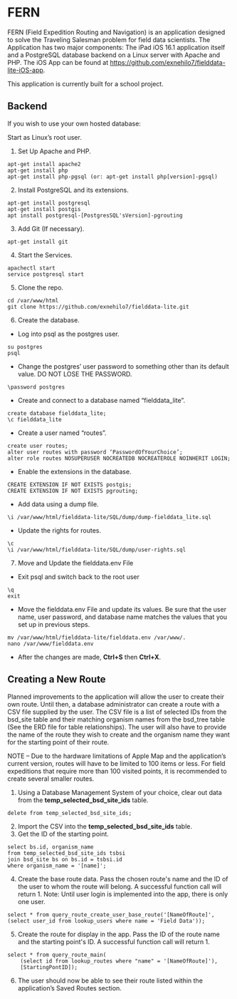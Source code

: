 # FERN
FERN (Field Expedition Routing and Navigation) is an application designed to solve the Traveling Salesman problem for field data scientists. The Application has two major components: The iPad iOS 16.1 application itself and a PostgreSQL database backend on a Linux server with Apache and PHP. The iOS App can be found at https://github.com/exnehilo7/fielddata-lite-iOS-app.

This application is currently built for a school project.


## Backend
If you wish to use your own hosted database:

Start as Linux’s root user.

1.	Set Up Apache and PHP.
```
apt-get install apache2
apt-get install php
apt-get install php-pgsql (or: apt-get install php[version]-pgsql)
```
2.	Install PostgreSQL and its extensions.
```
apt-get install postgresql
apt-get install postgis
apt install postgresql-[PostgresSQL'sVersion]-pgrouting
```
3.	Add Git (If necessary).
```
apt-get install git
```
4.	Start the Services.
```
apachectl start
service postgresql start
```
5.	Clone the repo.
```
cd /var/www/html
git clone https://github.com/exnehilo7/fielddata-lite.git
```
6.	Create the database.
 - Log into psql as the postgres user.
 ```
 su postgres
 psql
 ```
 - Change the postgres’ user password to something other than its default value. DO NOT LOSE THE PASSWORD.
 ```
 \password postgres
 ```
 - Create and connect to a database named “fielddata_lite”.
 ```
 create database fielddata_lite;
 \c fielddata_lite
 ```
 - Create a user named “routes”.
 ```
 create user routes;
 alter user routes with password ‘PasswordOfYourChoice’;
 alter role routes NOSUPERUSER NOCREATEDB NOCREATEROLE NOINHERIT LOGIN;
 ```
 - Enable the extensions in the database.
 ```
 CREATE EXTENSION IF NOT EXISTS postgis;
 CREATE EXTENSION IF NOT EXISTS pgrouting;
 ```
 - Add data using a dump file.
 ```
 \i /var/www/html/fielddata-lite/SQL/dump/dump-fielddata_lite.sql
 ```
 - Update the rights for routes.
  ```
  \c
  \i /var/www/html/fielddata-lite/SQL/dump/user-rights.sql
  ```
7.	Move and Update the fielddata.env File
 - Exit psql and switch back to the root user
 ```
 \q
 exit
 ```
 - Move the fielddata.env File and update its values. Be sure that the user name, user password, and database name matches the values that you set up in previous steps.
 ```
 mv /var/www/html/fielddata-lite/fielddata.env /var/www/.
 nano /var/www/fielddata.env
 ```
- After the changes are made, **Ctrl+S** then **Ctrl+X**.

## Creating a New Route
Planned improvements to the application will allow the user to create their own route.  Until then, a database administrator can create a route with a CSV file supplied by the user. The CSV file is a list of selected IDs from the bsd_site table and their matching organism names from the bsd_tree table (See the ERD file for table relationships). The user will also have to provide the name of the route they wish to create and the organism name they want for the starting point of their route.

NOTE – Due to the hardware limitations of Apple Map and the application’s current version, routes will have to be limited to 100 items or less. For field expeditions that require more than 100 visited points, it is recommended to create several smaller routes.

1.	Using a Database Management System of your choice, clear out data from the **temp_selected_bsd_site_ids** table.
```
delete from temp_selected_bsd_site_ids;
```
2.	Import the CSV into the **temp_selected_bsd_site_ids** table.
3.	Get the ID of the starting point.
```
select bs.id, organism_name  
from temp_selected_bsd_site_ids tsbsi
join bsd_site bs on bs.id = tsbsi.id
where organism_name = '[name]';
```
4.	Create the base route data. Pass the chosen route's name and the ID of the user to whom the route will belong. A successful function call will return 1.
Note: Until user login is implemented into the app, there is only one user.
```
select * from query_route_create_user_base_route('[NameOfRoute]', 
(select user_id from lookup_users where name = 'Field Data'));
```
5.	Create the route for display in the app. Pass the ID of the route name and the starting point's ID. A successful function call will return 1.
```
select * from query_route_main(
    (select id from lookup_routes where "name" = '[NameOfRoute]'), 
    [StartingPontID]);
```
6.	The user should now be able to see their route listed within the application’s Saved Routes section.
